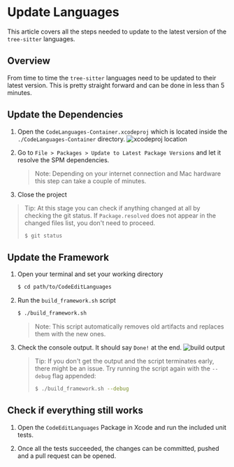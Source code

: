 # Update Languages

This article covers all the steps needed to update to the latest version of the `tree-sitter` languages.

## Overview

From time to time the `tree-sitter` languages need to be updated to their latest version. This is pretty straight forward and can be done in less than 5 minutes.

## Update the Dependencies

1. Open the `CodeLanguages-Container.xcodeproj` which is located inside the `./CodeLanguages-Container` directory.
   ![xcodeproj location](xcodeproj-location)

2. Go to `File > Packages > Update to Latest Package Versions` and let it resolve the SPM dependencies.
   > Note: Depending on your internet connection and Mac hardware this step can take a couple of minutes.

3. Close the project

> Tip: At this stage you can check if anything changed at all by checking the git status. If `Package.resolved` does not appear in the changed files list, you don't need to proceed.
> ```bash
> $ git status
> ```

## Update the Framework

1. Open your terminal and set your working directory
   ```bash
   $ cd path/to/CodeEditLanguages
   ```

2. Run the `build_framework.sh` script
   ```bash
   $ ./build_framework.sh
   ```
   > Note: This script automatically removes old artifacts and replaces them with the new ones.

3. Check the console output. It should say `Done!` at the end.
   ![build output](build-output)
   > Tip: If you don't get the output and the script terminates early, there might be an issue. Try running the script again with the `--debug` flag appended:
   > ```bash
   > $ ./build_framework.sh --debug
   > ```

## Check if everything still works

1. Open the ``CodeEditLanguages`` Package in Xcode and run the included unit tests.

2. Once all the tests succeeded, the changes can be committed, pushed and a pull request can be opened.
